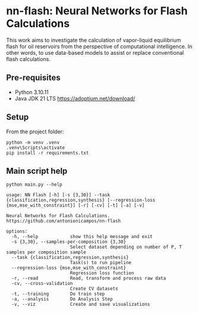 # nn-flash: Neural Networks for Flash Calculations

This work aims to investigate the calculation of vapor-liquid equilibrium flash for oil reservoirs from the perspective of computational intelligence. In other words, to use data-based models to assist or replace conventional flash calculations.

## Pre-requisites

- Python 3.10.11
- Java JDK 21 LTS https://adoptium.net/download/

## Setup

From the project folder:

```
python -m venv .venv
.venv\Scripts\activate
pip install -r requirements.txt
```

## Main script help

```
python main.py --help

usage: NN Flash [-h] [-s {3,30}] --task {classification,regression,synthesis} [--regression-loss {mse,mse_with_constraint}] [-r] [-cv] [-t] [-a] [-v]

Neural Networks for Flash Calculations.
https://github.com/antonionicampos/nn-flash

options:
  -h, --help            show this help message and exit
  -s {3,30}, --samples-per-composition {3,30}
                        Select dataset depending on number of P, T samples per composition sample
  --task {classification,regression,synthesis}
                        Task(s) to run pipeline
  --regression-loss {mse,mse_with_constraint}
                        Regression loss function
  -r, --read            Read, transform and process raw data
  -cv, --cross-validation
                        Create CV datasets
  -t, --training        Do train step
  -a, --analysis        Do Analysis Step
  -v, --viz             Create and save visualizations
```
